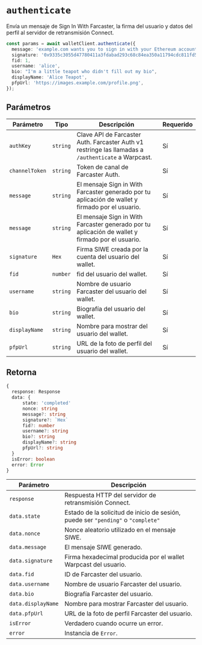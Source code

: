 # `authenticate`

Envía un mensaje de Sign In With Farcaster, la firma del usuario y datos del perfil al servidor de retransmisión Connect.

```ts
const params = await walletClient.authenticate({
  message: 'example.com wants you to sign in with your Ethereum account…',
  signature: '0x9335c3055d47780411a3fdabad293c68c84ea350a11794cdc811fd5…',
  fid: 1,
  username: 'alice',
  bio: "I'm a little teapot who didn't fill out my bio",
  displayName: 'Alice Teapot',
  pfpUrl: 'https://images.example.com/profile.png',
});
```

## Parámetros

| Parámetro      | Tipo     | Descripción                                                                                         | Requerido |
| -------------- | -------- | --------------------------------------------------------------------------------------------------- | --------- |
| `authKey`      | `string` | Clave API de Farcaster Auth. Farcaster Auth v1 restringe las llamadas a `/authenticate` a Warpcast. | Sí        |
| `channelToken` | `string` | Token de canal de Farcaster Auth.                                                                   | Sí        |
| `message`      | `string` | El mensaje Sign in With Farcaster generado por tu aplicación de wallet y firmado por el usuario.    | Sí        |
| `message`      | `string` | El mensaje Sign in With Farcaster generado por tu aplicación de wallet y firmado por el usuario.    | Sí        |
| `signature`    | `Hex`    | Firma SIWE creada por la cuenta del usuario del wallet.                                             | Sí        |
| `fid`          | `number` | fid del usuario del wallet.                                                                         | Sí        |
| `username`     | `string` | Nombre de usuario Farcaster del usuario del wallet.                                                 | Sí        |
| `bio`          | `string` | Biografía del usuario del wallet.                                                                   | Sí        |
| `displayName`  | `string` | Nombre para mostrar del usuario del wallet.                                                         | Sí        |
| `pfpUrl`       | `string` | URL de la foto de perfil del usuario del wallet.                                                    | Sí        |

## Retorna

```ts
{
  response: Response
  data: {
      state: 'completed'
      nonce: string
      message?: string
      signature?: `Hex`
      fid?: number
      username?: string
      bio?: string
      displayName?: string
      pfpUrl?: string
  }
  isError: boolean
  error: Error
}
```

| Parámetro          | Descripción                                                                      |
| ------------------ | -------------------------------------------------------------------------------- |
| `response`         | Respuesta HTTP del servidor de retransmisión Connect.                            |
| `data.state`       | Estado de la solicitud de inicio de sesión, puede ser `"pending"` o `"complete"` |
| `data.nonce`       | Nonce aleatorio utilizado en el mensaje SIWE.                                    |
| `data.message`     | El mensaje SIWE generado.                                                        |
| `data.signature`   | Firma hexadecimal producida por el wallet Warpcast del usuario.                  |
| `data.fid`         | ID de Farcaster del usuario.                                                     |
| `data.username`    | Nombre de usuario Farcaster del usuario.                                         |
| `data.bio`         | Biografía Farcaster del usuario.                                                 |
| `data.displayName` | Nombre para mostrar Farcaster del usuario.                                       |
| `data.pfpUrl`      | URL de la foto de perfil Farcaster del usuario.                                  |
| `isError`          | Verdadero cuando ocurre un error.                                                |
| `error`            | Instancia de `Error`.                                                            |
